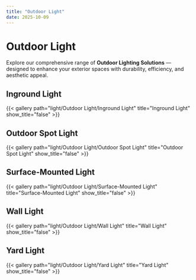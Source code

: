 ```yaml
---
title: "Outdoor Light"
date: 2025-10-09
---
```


# Outdoor Light

Explore our comprehensive range of **Outdoor Lighting Solutions** — designed to enhance your exterior spaces with durability, efficiency, and aesthetic appeal.

## Inground Light
{{< gallery path="light/Outdoor Light/Inground Light" title="Inground Light" show_title="false" >}}

## Outdoor Spot Light
{{< gallery path="light/Outdoor Light/Outdoor Spot Light" title="Outdoor Spot Light" show_title="false" >}}

## Surface-Mounted Light
{{< gallery path="light/Outdoor Light/Surface-Mounted Light" title="Surface-Mounted Light" show_title="false" >}}

## Wall Light
{{< gallery path="light/Outdoor Light/Wall Light" title="Wall Light" show_title="false" >}}

## Yard Light
{{< gallery path="light/Outdoor Light/Yard Light" title="Yard Light" show_title="false" >}}
